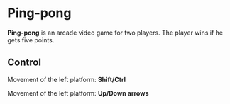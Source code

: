 # Ping-pong

**Ping-pong** is an arcade video game for two players. The player wins if he gets five points.

## Control

Movement of the left platform: **Shift/Ctrl**

Movement of the left platform: **Up/Down arrows**
